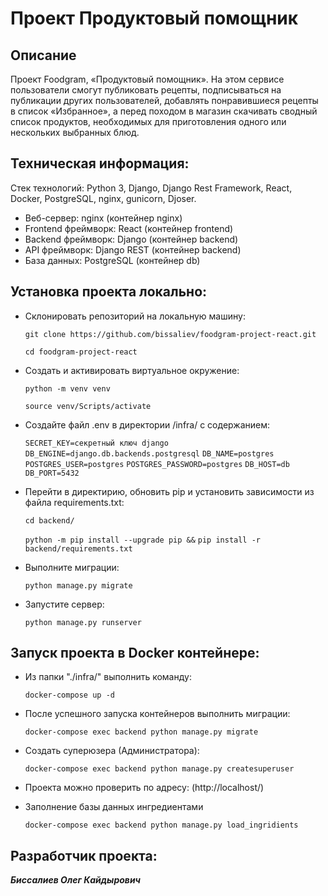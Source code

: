 # Проект Продуктовый помощник
## **Описание**
Проект Foodgram, «Продуктовый помощник». На этом сервисе пользователи смогут публиковать рецепты, подписываться на публикации других пользователей, добавлять понравившиеся рецепты в список «Избранное», а перед походом в магазин скачивать сводный список продуктов, необходимых для приготовления одного или нескольких выбранных блюд.

## **Техническая информация:**
Стек технологий: Python 3, Django, Django Rest Framework, React, Docker, PostgreSQL, nginx, gunicorn, Djoser.

- Веб-сервер: nginx (контейнер nginx)
- Frontend фреймворк: React (контейнер frontend)
- Backend фреймворк: Django (контейнер backend)
- API фреймворк: Django REST (контейнер backend)
- База данных: PostgreSQL (контейнер db)

## **Установка проекта локально:**
- Склонировать репозиторий на локальную машину:

  `git clone https://github.com/bissaliev/foodgram-project-react.git`
  
  `cd foodgram-project-react`

- Cоздать и активировать виртуальное окружение:

  `python -m venv venv`
  
  `source venv/Scripts/activate`
  
- Cоздайте файл .env в директории /infra/ с содержанием:

  `SECRET_KEY=секретный ключ django`
  `DB_ENGINE=django.db.backends.postgresql`
  `DB_NAME=postgres`
  `POSTGRES_USER=postgres`
  `POSTGRES_PASSWORD=postgres`
  `DB_HOST=db`
  `DB_PORT=5432`

- Перейти в директирию, обновить pip и установить зависимости из файла requirements.txt:

  `cd backend/`
  
  `python -m pip install --upgrade pip &&`
  `pip install -r backend/requirements.txt`
- Выполните миграции:

  `python manage.py migrate`

- Запустите сервер:

  `python manage.py runserver`

## **Запуск проекта в Docker контейнере:**
- Из папки "./infra/" выполнить команду:

  `docker-compose up -d`

- После успешного запуска контейнеров выполнить миграции:

  `docker-compose exec backend python manage.py migrate`
- Создать суперюзера (Администратора):

  `docker-compose exec backend python manage.py createsuperuser`
- Проекта можно проверить по адресу: (http://localhost/)
- Заполнение базы данных ингредиентами

  `docker-compose exec backend python manage.py load_ingridients`
## **Разработчик проекта:**
***Биссалиев Олег Кайдырович***

